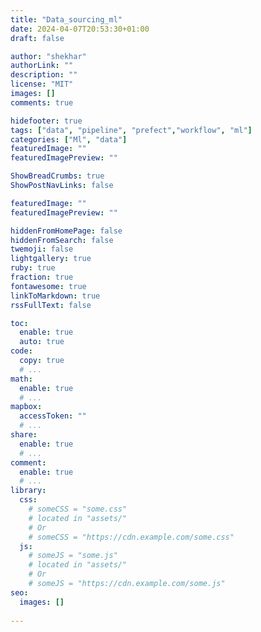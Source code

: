 ```yaml
---
title: "Data_sourcing_ml"
date: 2024-04-07T20:53:30+01:00
draft: false

author: "shekhar"
authorLink: ""
description: ""
license: "MIT"
images: []
comments: true

hidefooter: true
tags: ["data", "pipeline", "prefect","workflow", "ml"]
categories: ["Ml", "data"]
featuredImage: ""
featuredImagePreview: ""

ShowBreadCrumbs: true
ShowPostNavLinks: false

featuredImage: ""
featuredImagePreview: ""

hiddenFromHomePage: false
hiddenFromSearch: false
twemoji: false
lightgallery: true
ruby: true
fraction: true
fontawesome: true
linkToMarkdown: true
rssFullText: false

toc:
  enable: true
  auto: true
code:
  copy: true
  # ...
math:
  enable: true
  # ...
mapbox:
  accessToken: ""
  # ...
share:
  enable: true
  # ...
comment:
  enable: true
  # ...
library:
  css:
    # someCSS = "some.css"
    # located in "assets/"
    # Or
    # someCSS = "https://cdn.example.com/some.css"
  js:
    # someJS = "some.js"
    # located in "assets/"
    # Or
    # someJS = "https://cdn.example.com/some.js"
seo:
  images: []
  
---
```


